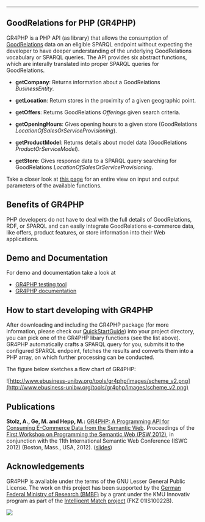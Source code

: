 


---


## GoodRelations for PHP (GR4PHP) ##

GR4PHP is a PHP API (as library) that allows the consumption of [GoodRelations](http://purl.org/goodrelations/) data on an eligible SPARQL endpoint without expecting the developer to have deeper understanding of the underlying GoodRelations vocabulary or SPARQL queries. The API provides six abstract functions, which are interally translated into proper SPARQL queries for GoodRelations.

  * **getCompany**: Returns information about a GoodRelations _BusinessEntity_.

  * **getLocation**: Return stores in the proximity of a given geographic point.

  * **getOffers**: Returns GoodRelations _Offerings_ given search criteria.

  * **getOpeningHours**: Gives opening hours to a given store (GoodRelations _LocationOfSalesOrServiceProvisioning_).

  * **getProductModel**: Returns details about model data (GoodRelations _ProductOrServiceModel_).

  * **getStore**: Gives response data to a SPARQL query searching for GoodRelations _LocationOfSalesOrServiceProvisioning_.

Take a closer look at [this page](Function_Tutorial.md) for an entire view on input and output parameters of the available functions.


## Benefits of GR4PHP ##

PHP developers do not have to deal with the full details of GoodRelations, RDF, or SPARQL and can easily integrate GoodRelations e-commerce data, like offers, product features, or store information into their Web applications.


## Demo and Documentation ##

For demo and documentation take a look at
  * [GR4PHP testing tool](http://www.ebusiness-unibw.org/tools/gr4php/)
  * [GR4PHP documentation](http://www.ebusiness-unibw.org/tools/gr4php/doc/)


## How to start developing with GR4PHP ##

After downloading and including the GR4PHP package (for more information, please check our [QuickStartGuide](Quickstart_Guide.md)) into your project directory, you can pick one of the GR4PHP libary functions (see the list above). GR4PHP automatically crafts a SPARQL query for you, submits it to the configured SPARQL endpoint, fetches the results and converts them into a PHP array, on which further processing can be conducted.

The figure below sketches a flow chart of GR4PHP:

![http://www.ebusiness-unibw.org/tools/gr4php/images/scheme_v2.png](http://www.ebusiness-unibw.org/tools/gr4php/images/scheme_v2.png)

## Publications ##

**Stolz, A., Ge, M. and Hepp, M.:** [GR4PHP: A Programming API for Consuming E-Commerce Data from the Semantic Web](http://www.inf.puc-rio.br/~psw12/3.pdf). Proceedings of the [First Workshop on Programming the Semantic Web (PSW 2012)](http://iswc2012.semanticweb.org/workshops/psw12.inf.puc-rio.br), in conjunction with the 11th International Semantic Web Conference (ISWC 2012) (Boston, Mass., USA, 2012). ([slides](http://www.heppnetz.de/files/GR4PHP-ISWC2012-talk.pdf))

## Acknowledgements ##

GR4PHP is available under the terms of the GNU Lesser General Public License. The work on this project has been supported by the [German Federal Ministry of Research (BMBF)](http://www.bmbf.de/en/) by a grant under the KMU Innovativ program as part of the [Intelligent Match project](http://www.intelligent-match.de/) (FKZ 01IS10022B).

[![](http://www.productontology.org/static/bmbf.png)](http://www.bmbf.de/en/)